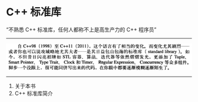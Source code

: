 # C++ 标准库

“不熟悉 C++ 标准库，任何人都称不上是高生产力的 C++ 程序员”

------

![image-20200501174501197](C++%20%E6%A0%87%E5%87%86%E5%BA%93.assets/image-20200501174501197.png)

------

1. 关于本书
2. C++ 标准库简介

